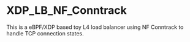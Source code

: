 # XDP_LB_NF_Conntrack
This is a eBPF/XDP based toy L4 load balancer using NF Conntrack to handle TCP connection states.
